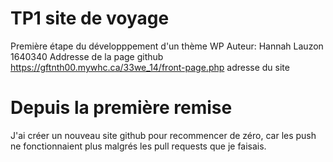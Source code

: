 # TP1 site de voyage
Première étape du développpement d'un thème WP
Auteur: Hannah Lauzon 1640340
Addresse de la page github
https://gftnth00.mywhc.ca/33we_14/front-page.php adresse du site

# Depuis la première remise
J'ai créer un nouveau site github pour recommencer de zéro, car les push ne fonctionnaient plus malgrés les pull requests que je faisais.